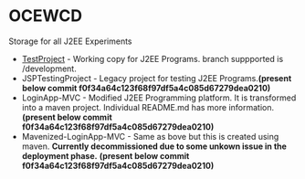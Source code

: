 # OCEWCD
Storage for all J2EE Experiments

* [TestProject](https://github.com/somnand/OCEWCD/tree/development/TestProject) - Working copy for J2EE Programs. branch suppported is /development.
* JSPTestingProject - Legacy project for testing J2EE Programs.**(present below commit f0f34a64c123f68f97df5a4c085d67279dea0210)**
* LoginApp-MVC - Modified J2EE Programming platform. It is transformed into a maven project. Individual README.md has more information.**(present below commit f0f34a64c123f68f97df5a4c085d67279dea0210)**
* Mavenized-LoginApp-MVC -  Same as bove but this is created using maven. **Currently decommissioned due to some unkown issue in the deployment phase.** **(present below commit f0f34a64c123f68f97df5a4c085d67279dea0210)**
 
